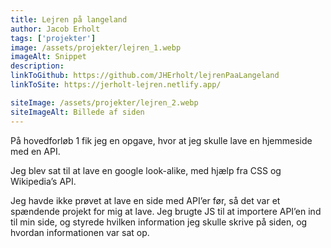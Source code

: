 ```yaml
---
title: Lejren på langeland
author: Jacob Erholt
tags: ['projekter']
image: /assets/projekter/lejren_1.webp
imageAlt: Snippet
description: 
linkToGithub: https://github.com/JHErholt/lejrenPaaLangeland
linkToSite: https://jerholt-lejren.netlify.app/

siteImage: /assets/projekter/lejren_2.webp
siteImageAlt: Billede af siden
---
```

<p>På hovedforløb 1 fik jeg en opgave, hvor at jeg skulle lave en hjemmeside med en API. </p>

<p>Jeg blev sat til at lave en google look-alike, med hjælp fra CSS og Wikipedia’s API.</p>

<p>Jeg havde ikke prøvet at lave en side med API’er før, så det var et spændende projekt for mig at lave. Jeg brugte JS til at importere API’en ind til min side, og styrede hvilken information jeg skulle skrive på siden, og hvordan informationen var sat op.</p>